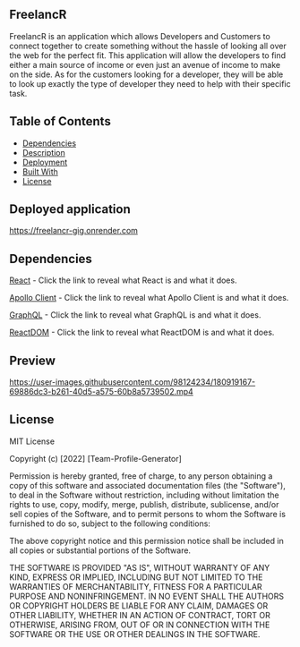 ## FreelancR

FreelancR is an application which allows Developers and Customers to connect together to create something without the hassle of looking all over the web for the perfect fit. This application will allow the developers to find either a main source of income or even just an avenue of income to make on the side. As for the customers looking for a developer, they will be able to look up exactly the type of developer they need to help with their specific task.

## Table of Contents

- [Dependencies](#dependencies)
- [Description](#description)
- [Deployment](#deployment)
- [Built With](#built-with)
- [License](#license)

## Deployed application

https://freelancr-gig.onrender.com

## Dependencies

[React](https://reactjs.org/) - Click the link to reveal what React is and what it does.

[Apollo Client](https://www.apollographql.com/docs/react/) - Click the link to reveal what Apollo Client is and what it does.

[GraphQL](https://graphql.org/) - Click the link to reveal what GraphQL is and what it does.

[ReactDOM](https://reactjs.org/docs/react-dom.html) - Click the link to reveal what ReactDOM is and what it does.

## Preview

https://user-images.githubusercontent.com/98124234/180919167-69886dc3-b261-40d5-a575-60b8a5739502.mp4

## License

MIT License

Copyright (c) [2022] [Team-Profile-Generator]

Permission is hereby granted, free of charge, to any person obtaining a copy
of this software and associated documentation files (the "Software"), to deal
in the Software without restriction, including without limitation the rights
to use, copy, modify, merge, publish, distribute, sublicense, and/or sell
copies of the Software, and to permit persons to whom the Software is
furnished to do so, subject to the following conditions:

The above copyright notice and this permission notice shall be included in all
copies or substantial portions of the Software.

THE SOFTWARE IS PROVIDED "AS IS", WITHOUT WARRANTY OF ANY KIND, EXPRESS OR
IMPLIED, INCLUDING BUT NOT LIMITED TO THE WARRANTIES OF MERCHANTABILITY,
FITNESS FOR A PARTICULAR PURPOSE AND NONINFRINGEMENT. IN NO EVENT SHALL THE
AUTHORS OR COPYRIGHT HOLDERS BE LIABLE FOR ANY CLAIM, DAMAGES OR OTHER
LIABILITY, WHETHER IN AN ACTION OF CONTRACT, TORT OR OTHERWISE, ARISING FROM,
OUT OF OR IN CONNECTION WITH THE SOFTWARE OR THE USE OR OTHER DEALINGS IN THE
SOFTWARE.

